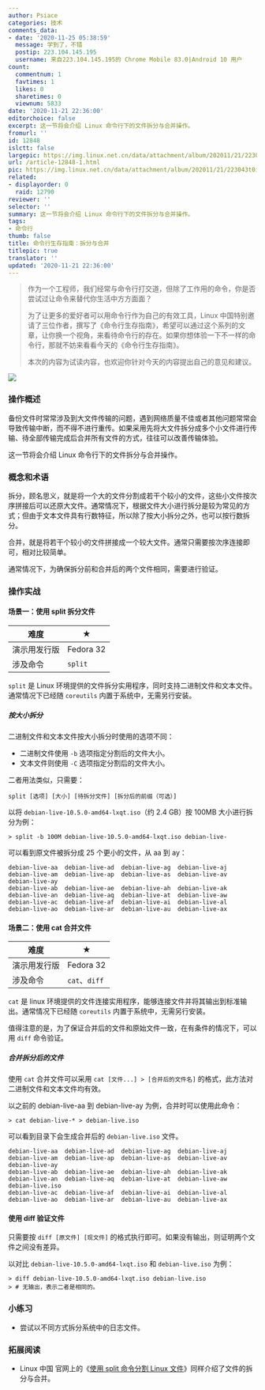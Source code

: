 ```yaml
---
author: Psiace
categories: 技术
comments_data:
- date: '2020-11-25 05:38:59'
  message: 学到了，不错
  postip: 223.104.145.195
  username: 来自223.104.145.195的 Chrome Mobile 83.0|Android 10 用户
count:
  commentnum: 1
  favtimes: 1
  likes: 0
  sharetimes: 0
  viewnum: 5833
date: '2020-11-21 22:36:00'
editorchoice: false
excerpt: 这一节将会介绍 Linux 命令行下的文件拆分与合并操作。
fromurl: ''
id: 12848
islctt: false
largepic: https://img.linux.net.cn/data/attachment/album/202011/21/223043t0ig52gamztzgxws.jpg
url: /article-12848-1.html
pic: https://img.linux.net.cn/data/attachment/album/202011/21/223043t0ig52gamztzgxws.jpg.thumb.jpg
related:
- displayorder: 0
  raid: 12790
reviewer: ''
selector: ''
summary: 这一节将会介绍 Linux 命令行下的文件拆分与合并操作。
tags:
- 命令行
thumb: false
title: 命令行生存指南：拆分与合并
titlepic: true
translator: ''
updated: '2020-11-21 22:36:00'
---
```



> 
> 作为一个工程师，我们经常与命令行打交道，但除了工作用的命令，你是否尝试过让命令来替代你生活中方方面面？
> 
> 
> 为了让更多的爱好者可以用命令行作为自己的有效工具，Linux 中国特别邀请了三位作者，撰写了《命令行生存指南》，希望可以通过这个系列的文章，让你换一个视角，来看待命令行的存在。如果你想体验一下不一样的命令行，那就不妨来看看今天的《命令行生存指南》。
> 
> 
> 本次的内容为试读内容，也欢迎你针对今天的内容提出自己的意见和建议。
> 
> 
> 


![](/data/attachment/album/202011/21/223043t0ig52gamztzgxws.jpg)


### 操作概述


备份文件时常常涉及到大文件传输的问题，遇到网络质量不佳或者其他问题常常会导致传输中断，而不得不进行重传。如果采用先将大文件拆分成多个小文件进行传输、待全部传输完成后合并所有文件的方式，往往可以改善传输体验。


这一节将会介绍 Linux 命令行下的文件拆分与合并操作。


### 概念和术语


拆分，顾名思义，就是将一个大的文件分割成若干个较小的文件，这些小文件按次序拼接后可以还原大文件。通常情况下，根据文件大小进行拆分是较为常见的方式；但由于文本文件具有行数特征，所以除了按大小拆分之外，也可以按行数拆分。


合并，就是将若干个较小的文件拼接成一个较大文件。通常只需要按次序连接即可，相对比较简单。


通常情况下，为确保拆分前和合并后的两个文件相同，需要进行验证。


### 操作实战


#### 场景一：使用 split 拆分文件




| 难度 | ★ |
| --- | --- |
| 演示用发行版 | Fedora 32 |
| 涉及命令 | `split` |


`split` 是 Linux 环境提供的文件拆分实用程序，同时支持二进制文件和文本文件。通常情况下已经随 `coreutils` 内置于系统中，无需另行安装。


##### 按大小拆分


二进制文件和文本文件按大小拆分时使用的选项不同：


* 二进制文件使用 `-b` 选项指定分割后的文件大小。
* 文本文件则使用 `-C` 选项指定分割后的文件大小。


二者用法类似，只需要：



```
split [选项] [大小] [待拆分文件] [拆分后的前缀（可选）]
```

以将 `debian-live-10.5.0-amd64-lxqt.iso`（约 2.4 GB）按 100MB 大小进行拆分为例：



```
> split -b 100M debian-live-10.5.0-amd64-lxqt.iso debian-live-

```

可以看到原文件被拆分成 25 个更小的文件，从 aa 到 ay：



```
debian-live-aa  debian-live-ad  debian-live-ag  debian-live-aj  debian-live-am  debian-live-ap  debian-live-as  debian-live-av  debian-live-ay
debian-live-ab  debian-live-ae  debian-live-ah  debian-live-ak  debian-live-an  debian-live-aq  debian-live-at  debian-live-aw
debian-live-ac  debian-live-af  debian-live-ai  debian-live-al  debian-live-ao  debian-live-ar  debian-live-au  debian-live-ax
```

#### 场景二：使用 cat 合并文件




| 难度 | ★ |
| --- | --- |
| 演示用发行版 | Fedora 32 |
| 涉及命令 | `cat`、`diff` |


`cat` 是 linux 环境提供的文件连接实用程序，能够连接文件并将其输出到标准输出。通常情况下已经随 `coreutils` 内置于系统中，无需另行安装。


值得注意的是，为了保证合并后的文件和原始文件一致，在有条件的情况下，可以用 `diff` 命令验证。


##### 合并拆分后的文件


使用 `cat` 合并文件可以采用 `cat [文件...] > [合并后的文件名]` 的格式，此方法对二进制文件和文本文件均有效。


以之前的 debian-live-aa 到 debian-live-ay 为例，合并时可以使用此命令：



```
> cat debian-live-* > debian-live.iso

```

可以看到目录下会生成合并后的 `debian-live.iso` 文件。



```
debian-live-aa  debian-live-ad  debian-live-ag  debian-live-aj  debian-live-am  debian-live-ap  debian-live-as  debian-live-av  debian-live-ay
debian-live-ab  debian-live-ae  debian-live-ah  debian-live-ak  debian-live-an  debian-live-aq  debian-live-at  debian-live-aw  debian-live.iso
debian-live-ac  debian-live-af  debian-live-ai  debian-live-al  debian-live-ao  debian-live-ar  debian-live-au  debian-live-ax

```

#### 使用 diff 验证文件


只需要按 `diff [原文件] [现文件]` 的格式执行即可。如果没有输出，则证明两个文件之间没有差异。


以对比 `debian-live-10.5.0-amd64-lxqt.iso` 和 `debian-live.iso` 为例：



```
> diff debian-live-10.5.0-amd64-lxqt.iso debian-live.iso
> # 无输出，表示二者是相同的。
```

### 小练习


* 尝试以不同方式拆分系统中的日志文件。


### 拓展阅读


* Linux 中国 官网上的《[使用 split 命令分割 Linux 文件](/article-11682-1.html)》同样介绍了文件的拆分与合并。